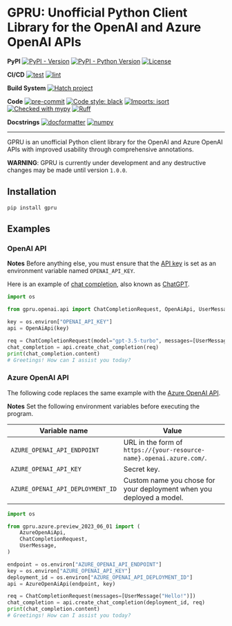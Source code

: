 # GPRU: Unofficial Python Client Library for the OpenAI and Azure OpenAI APIs

**PyPI**
[![PyPI - Version](https://img.shields.io/pypi/v/gpru.svg)](https://pypi.org/project/gpru)
[![PyPI - Python Version](https://img.shields.io/pypi/pyversions/gpru.svg)](https://pypi.org/project/gpru)
[![License](https://img.shields.io/pypi/l/gpru.svg)](https://github.com/sincekmori/gpru/blob/main/LICENSE)

**CI/CD**
[![test](https://github.com/sincekmori/gpru/actions/workflows/test.yml/badge.svg)](https://github.com/sincekmori/gpru/actions/workflows/test.yml)
[![lint](https://github.com/sincekmori/gpru/actions/workflows/lint.yml/badge.svg)](https://github.com/sincekmori/gpru/actions/workflows/lint.yml)

**Build System**
[![Hatch project](https://img.shields.io/badge/%F0%9F%A5%9A-Hatch-4051b5.svg)](https://github.com/pypa/hatch)

**Code**
[![pre-commit](https://img.shields.io/badge/pre--commit-enabled-brightgreen?logo=pre-commit)](https://github.com/pre-commit/pre-commit)
[![Code style: black](https://img.shields.io/badge/code%20style-black-000000.svg)](https://github.com/psf/black)
[![Imports: isort](https://img.shields.io/badge/%20imports-isort-%231674b1?style=flat&labelColor=ef8336)](https://pycqa.github.io/isort/)
[![Checked with mypy](https://www.mypy-lang.org/static/mypy_badge.svg)](https://mypy-lang.org/)
[![Ruff](https://img.shields.io/endpoint?url=https://raw.githubusercontent.com/charliermarsh/ruff/main/assets/badge/v1.json)](https://github.com/charliermarsh/ruff)

**Docstrings**
[![docformatter](https://img.shields.io/badge/%20formatter-docformatter-fedcba.svg)](https://github.com/PyCQA/docformatter)
[![numpy](https://img.shields.io/badge/%20style-numpy-459db9.svg)](https://numpydoc.readthedocs.io/en/latest/format.html)

---

GPRU is an unofficial Python client library for the OpenAI and Azure OpenAI APIs with improved usability through comprehensive annotations.

**WARNING**: GPRU is currently under development and any destructive changes may be made until version `1.0.0`.

## Installation

```console
pip install gpru
```

## Examples

### OpenAI API

**Notes** Before anything else, you must ensure that the [API key](https://platform.openai.com/account/api-keys) is set as an environment variable named `OPENAI_API_KEY`.

Here is an example of [chat completion](https://platform.openai.com/docs/api-reference/chat/create), also known as [ChatGPT](https://chat.openai.com/).

```python
import os

from gpru.openai.api import ChatCompletionRequest, OpenAiApi, UserMessage

key = os.environ["OPENAI_API_KEY"]
api = OpenAiApi(key)

req = ChatCompletionRequest(model="gpt-3.5-turbo", messages=[UserMessage("Hello!")])
chat_completion = api.create_chat_completion(req)
print(chat_completion.content)
# Greetings! How can I assist you today?
```

### Azure OpenAI API

The following code replaces the same example with the [Azure OpenAI API](https://learn.microsoft.com/en-us/azure/cognitive-services/openai/).

**Notes** Set the following environment variables before executing the program.

| Variable name                    | Value                                                                |
| -------------------------------- | -------------------------------------------------------------------- |
| `AZURE_OPENAI_API_ENDPOINT`      | URL in the form of `https://{your-resource-name}.openai.azure.com/`. |
| `AZURE_OPENAI_API_KEY`           | Secret key.                                                          |
| `AZURE_OPENAI_API_DEPLOYMENT_ID` | Custom name you chose for your deployment when you deployed a model. |

```python
import os

from gpru.azure.preview_2023_06_01 import (
    AzureOpenAiApi,
    ChatCompletionRequest,
    UserMessage,
)

endpoint = os.environ["AZURE_OPENAI_API_ENDPOINT"]
key = os.environ["AZURE_OPENAI_API_KEY"]
deployment_id = os.environ["AZURE_OPENAI_API_DEPLOYMENT_ID"]
api = AzureOpenAiApi(endpoint, key)

req = ChatCompletionRequest(messages=[UserMessage("Hello!")])
chat_completion = api.create_chat_completion(deployment_id, req)
print(chat_completion.content)
# Greetings! How can I assist you today?
```
